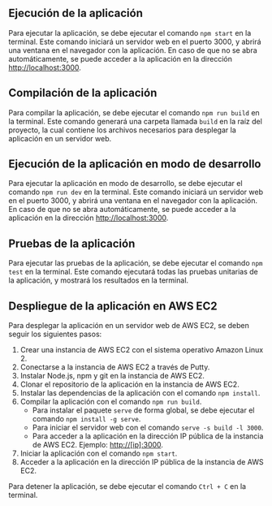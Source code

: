 ## Ejecución de la aplicación

Para ejecutar la aplicación, se debe ejecutar el comando `npm start` en la terminal. Este comando iniciará un servidor web en el puerto 3000, y abrirá una ventana en el navegador con la aplicación. En caso de que no se abra automáticamente, se puede acceder a la aplicación en la dirección [http://localhost:3000](http://localhost:3000).

## Compilación de la aplicación

Para compilar la aplicación, se debe ejecutar el comando `npm run build` en la terminal. Este comando generará una carpeta llamada `build` en la raíz del proyecto, la cual contiene los archivos necesarios para desplegar la aplicación en un servidor web.

## Ejecución de la aplicación en modo de desarrollo

Para ejecutar la aplicación en modo de desarrollo, se debe ejecutar el comando `npm run dev` en la terminal. Este comando iniciará un servidor web en el puerto 3000, y abrirá una ventana en el navegador con la aplicación. En caso de que no se abra automáticamente, se puede acceder a la aplicación en la dirección [http://localhost:3000](http://localhost:3000).

## Pruebas de la aplicación

Para ejecutar las pruebas de la aplicación, se debe ejecutar el comando `npm test` en la terminal. Este comando ejecutará todas las pruebas unitarias de la aplicación, y mostrará los resultados en la terminal.

## Despliegue de la aplicación en AWS EC2

Para desplegar la aplicación en un servidor web de AWS EC2, se deben seguir los siguientes pasos:
1. Crear una instancia de AWS EC2 con el sistema operativo Amazon Linux 2.
2. Conectarse a la instancia de AWS EC2 a través de Putty.
3. Instalar Node.js, npm y git en la instancia de AWS EC2.
4. Clonar el repositorio de la aplicación en la instancia de AWS EC2.
5. Instalar las dependencias de la aplicación con el comando `npm install`.
6. Compilar la aplicación con el comando `npm run build`.
   - Para instalar el paquete `serve` de forma global, se debe ejecutar el comando `npm install -g serve`.
   - Para iniciar el servidor web con el comando `serve -s build -l 3000`.
   - Para acceder a la aplicación en la dirección IP pública de la instancia de AWS EC2. Ejemplo: [http://[ip]:3000](http://[ip]:3000).
7. Iniciar la aplicación con el comando `npm start`.
8. Acceder a la aplicación en la dirección IP pública de la instancia de AWS EC2.

Para detener la aplicación, se debe ejecutar el comando `Ctrl + C` en la terminal.